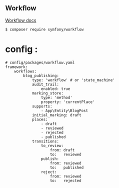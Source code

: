 ## Workflow


[Workflow docs](https://symfony.com/doc/current/workflow.html)


    $ composer require symfony/workflow


# config : 

    # config/packages/workflow.yaml
    framework:
        workflows:
            blog_publishing:
                type: 'workflow' # or 'state_machine'
                audit_trail:
                    enabled: true
                marking_store:
                    type: 'method'
                    property: 'currentPlace'
                supports:
                    - App\Entity\BlogPost
                initial_marking: draft
                places:
                    - draft
                    - reviewed
                    - rejected
                    - published
                transitions:
                    to_review:
                        from: draft
                        to:   reviewed
                    publish:
                        from: reviewed
                        to:   published
                    reject:
                        from: reviewed
                        to:   rejected
